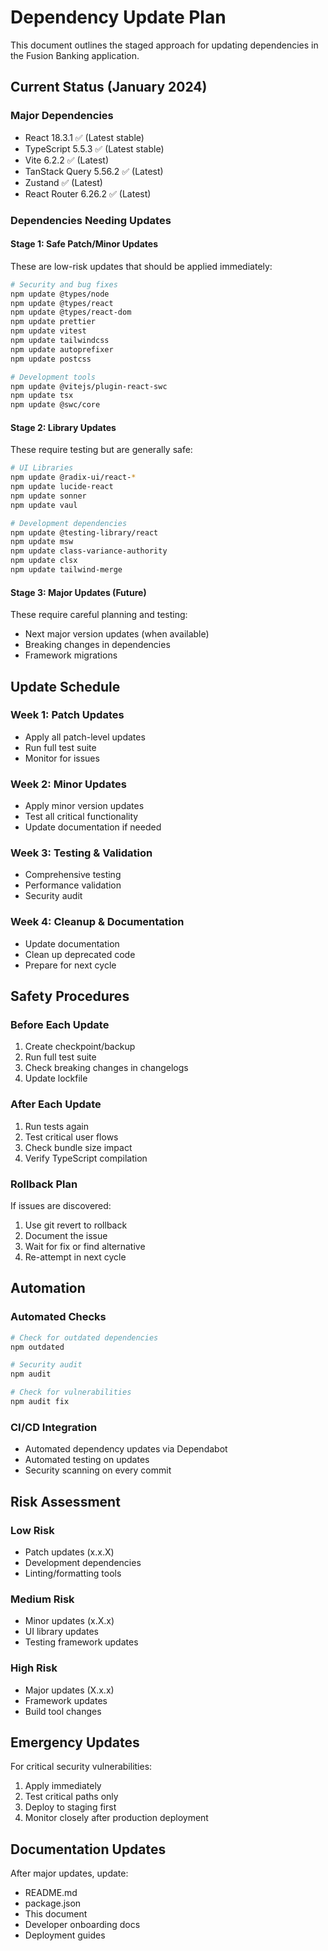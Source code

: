 # Dependency Update Plan

This document outlines the staged approach for updating dependencies in the Fusion Banking application.

## Current Status (January 2024)

### Major Dependencies
- React 18.3.1 ✅ (Latest stable)
- TypeScript 5.5.3 ✅ (Latest stable)
- Vite 6.2.2 ✅ (Latest)
- TanStack Query 5.56.2 ✅ (Latest)
- Zustand ✅ (Latest)
- React Router 6.26.2 ✅ (Latest)

### Dependencies Needing Updates

#### Stage 1: Safe Patch/Minor Updates
These are low-risk updates that should be applied immediately:

```bash
# Security and bug fixes
npm update @types/node
npm update @types/react
npm update @types/react-dom
npm update prettier
npm update vitest
npm update tailwindcss
npm update autoprefixer
npm update postcss

# Development tools
npm update @vitejs/plugin-react-swc
npm update tsx
npm update @swc/core
```

#### Stage 2: Library Updates
These require testing but are generally safe:

```bash
# UI Libraries
npm update @radix-ui/react-*
npm update lucide-react
npm update sonner
npm update vaul

# Development dependencies
npm update @testing-library/react
npm update msw
npm update class-variance-authority
npm update clsx
npm update tailwind-merge
```

#### Stage 3: Major Updates (Future)
These require careful planning and testing:

- Next major version updates (when available)
- Breaking changes in dependencies
- Framework migrations

## Update Schedule

### Week 1: Patch Updates
- Apply all patch-level updates
- Run full test suite
- Monitor for issues

### Week 2: Minor Updates  
- Apply minor version updates
- Test all critical functionality
- Update documentation if needed

### Week 3: Testing & Validation
- Comprehensive testing
- Performance validation
- Security audit

### Week 4: Cleanup & Documentation
- Update documentation
- Clean up deprecated code
- Prepare for next cycle

## Safety Procedures

### Before Each Update
1. Create checkpoint/backup
2. Run full test suite
3. Check breaking changes in changelogs
4. Update lockfile

### After Each Update
1. Run tests again
2. Test critical user flows
3. Check bundle size impact
4. Verify TypeScript compilation

### Rollback Plan
If issues are discovered:
1. Use git revert to rollback
2. Document the issue
3. Wait for fix or find alternative
4. Re-attempt in next cycle

## Automation

### Automated Checks
```bash
# Check for outdated dependencies
npm outdated

# Security audit
npm audit

# Check for vulnerabilities
npm audit fix
```

### CI/CD Integration
- Automated dependency updates via Dependabot
- Automated testing on updates
- Security scanning on every commit

## Risk Assessment

### Low Risk
- Patch updates (x.x.X)
- Development dependencies
- Linting/formatting tools

### Medium Risk  
- Minor updates (x.X.x)
- UI library updates
- Testing framework updates

### High Risk
- Major updates (X.x.x)
- Framework updates
- Build tool changes

## Emergency Updates

For critical security vulnerabilities:
1. Apply immediately
2. Test critical paths only
3. Deploy to staging first
4. Monitor closely after production deployment

## Documentation Updates

After major updates, update:
- README.md
- package.json
- This document
- Developer onboarding docs
- Deployment guides
